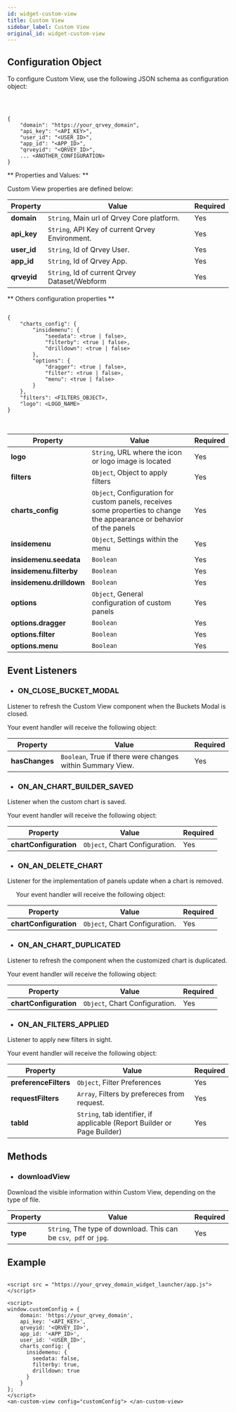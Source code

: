 ```yaml
---
id: widget-custom-view
title: Custom View
sidebar_label: Custom View
original_id: widget-custom-view
---
```

<div style={{textAlign: "justify"}}>

## Configuration Object

To configure Custom View, use the following JSON schema as configuration object:

 

```

{
    "domain": "https://your_qrvey_domain",
    "api_key": "<API_KEY>",
    "user_id": "<USER_ID>",
    "app_id": "<APP_ID>",
    "qrveyid": "<QRVEY_ID>",    
    ... <ANOTHER_CONFIGURATION>
}

```

** Properties and Values: **

Custom View properties are defined below:

| **Property** | **Value**                                              | **Required** |
| ------------ | ------------------------------------------------------ | ------------ |
| **domain**   | `String`, Main url of Qrvey Core platform.      | Yes          |
| **api_key**  | `String`, API Key of current Qrvey Environment. | Yes          |
| **user_id**  | `String`, Id of Qrvey User.                     | Yes          |
| **app_id**   | `String`, Id of Qrvey App.                      | Yes          |
| **qrveyid**  | `String`, Id of current Qrvey Dataset/Webform   | Yes          |

** Others configuration properties **

```

{
    "charts_config": {
        "insidemenu": {
            "seedata": <true | false>,
            "filterby": <true | false>,
            "drilldown": <true | false>
        },
        "options": {
            "dragger": <true | false>,
            "filter": <true | false>,
            "menu": <true | false>
        }
    },
    "filters": <FILTERS_OBJECT>,
    "logo": <LOGO_NAME>
}

```

 

| **Property**             | **Value**                                                                                                                     | **Required** |
| ------------------------ | ----------------------------------------------------------------------------------------------------------------------------- | ------------ |
| **logo**                 | `String`, URL where the icon or logo image is located                                                                  | Yes          |
| **filters**              | `Object`, Object to apply filters                                                                                      | Yes          |
| **charts_config**        | `Object`, Configuration for custom panels, receives some properties to change the appearance or behavior of the panels | Yes          |
| **insidemenu**           | `Object`, Settings within the menu                                                                                     | Yes          |
| **insidemenu.seedata**   | `Boolean`                                                                                                              | Yes          |
| **insidemenu.filterby**  | `Boolean`                                                                                                              | Yes          |
| **insidemenu.drilldown** | `Boolean`                                                                                                              | Yes          |
| **options**              | `Object`, General configuration of custom panels                                                                       | Yes          |
| **options.dragger**      | `Boolean`                                                                                                              | Yes          |
| **options.filter**       | `Boolean`                                                                                                              | Yes          |
| **options.menu**         | `Boolean`                                                                                                              | Yes          |

## Event Listeners

-   ### ON_CLOSE_BUCKET_MODAL

Listener to refresh the Custom View component when the Buckets Modal is closed.

Your event handler will receive the following object:

| Property       | Value                                                             | Required |
| -------------- | ----------------------------------------------------------------- | -------- |
| **hasChanges** | `Boolean`, True if there were changes within Summary View. | Yes      |

-   ### ON_AN_CHART_BUILDER_SAVED

Listener when the custom chart is saved.

Your event handler will receive the following object:

| Property               | Value                                 | Required |
| ---------------------- | ------------------------------------- | -------- |
| **chartConfiguration** | `Object`, Chart Configuration. | Yes      |

-   ### ON_AN_DELETE_CHART

Listener for the implementation of panels update when a chart is removed.

    
Your event handler will receive the following object:

| Property               | Value                                 | Required |
| ---------------------- | ------------------------------------- | -------- |
| **chartConfiguration** | `Object`, Chart Configuration. | Yes      |

-   ### ON_AN_CHART_DUPLICATED

Listener to refresh the component when the customized chart is duplicated.

Your event handler will receive the following object:

| Property               | Value                                 | Required |
| ---------------------- | ------------------------------------- | -------- |
| **chartConfiguration** | `Object`, Chart Configuration. | Yes      |

-   ### ON_AN_FILTERS_APPLIED

Listener to apply new filters in sight.

Your event handler will receive the following object:

| Property              | Value                                                                           | Required |
| --------------------- | ------------------------------------------------------------------------------- | -------- |
| **preferenceFilters** | `Object`, Filter Preferences                                             | Yes      |
| **requestFilters**    | `Array`, Filters by prefereces from request.                             | Yes      |
| **tabId**             | `String`, tab identifier, if applicable (Report Builder or Page Builder) | Yes      |

## Methods

-   ### downloadView

Download the visible information within Custom View, depending on the type of file.

| Property | Value                                                                                          | Required |
| -------- | ---------------------------------------------------------------------------------------------- | -------- |
| **type** | `String`, The type of download. This can be `csv`,` pdf` or `jpg`. | Yes      |

## Example

```

<script src = "https://your_qrvey_domain_widget_launcher/app.js"></script>
 
<script>
window.customConfig = {
    domain: 'https://your_qrvey_domain',
    api_key: '<API_KEY>',
    qrveyid: '<QRVEY_ID>',
    app_id: '<APP_ID>',
    user_id: '<USER_ID>',
    charts_config: {
      insidemenu: {
        seedata: false,
        filterby: true,
        drilldown: true
      }
    }    
};
</script>
<an-custom-view config="customConfig"> </an-custom-view>

```
</div>